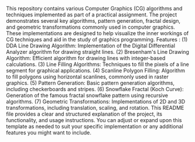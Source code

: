 This repository contains various Computer Graphics (CG) algorithms and techniques implemented as part of a practical assignment. The project demonstrates several key algorithms, pattern generation, fractal design, and geometric transformations commonly used in computer graphics. These implementations are designed to help visualize the inner workings of CG techniques and aid in the study of graphics programming.
Features : 
(1) DDA Line Drawing Algorithm: Implementation of the Digital Differential Analyzer algorithm for drawing straight lines.
(2) Bresenham's Line Drawing Algorithm: Efficient algorithm for drawing lines with integer-based calculations.
(3) Line Filling Algorithms: Techniques to fill the pixels of a line segment for graphical applications.
(4) Scanline Polygon Filling: Algorithm to fill polygons using horizontal scanlines, commonly used in raster graphics.
(5) Pattern Generation: Basic pattern generation algorithms, including checkerboards and stripes.
(6) Snowflake Fractal (Koch Curve): Generation of the famous fractal snowflake pattern using recursive algorithms.
(7) Geometric Transformations: Implementations of 2D and 3D transformations, including translation, scaling, and rotation.
This README file provides a clear and structured explanation of the project, its functionality, and usage instructions. You can adjust or expand upon this template as needed to suit your specific implementation or any additional features you might want to include.
